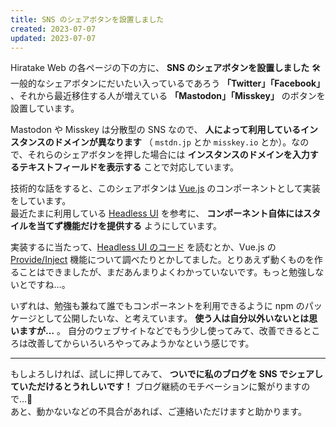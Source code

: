 ```yaml
---
title: SNS のシェアボタンを設置しました
created: 2023-07-07
updated: 2023-07-07
---
```


Hiratake Web の各ページの下の方に、 **SNS のシェアボタンを設置しました** 🛠  
一般的なシェアボタンにだいたい入っているであろう **「Twitter」「Facebook」** 、それから最近移住する人が増えている **「Mastodon」「Misskey」** のボタンを設置しています。

Mastodon や Misskey は分散型の SNS なので、 **人によって利用しているインスタンスのドメインが異なります** （ `mstdn.jp` とか `misskey.io` とか）。なので、それらのシェアボタンを押した場合には **インスタンスのドメインを入力するテキストフィールドを表示する** ことで対応しています。

技術的な話をすると、このシェアボタンは [Vue.js](https://ja.vuejs.org/) のコンポーネントとして実装をしています。  
最近たまに利用している [Headless UI](https://headlessui.com/) を参考に、 **コンポーネント自体にはスタイルを当てず機能だけを提供する** ようにしています。

実装するに当たって、[Headless UI のコード](https://github.com/tailwindlabs/headlessui/tree/main/packages/%40headlessui-vue) を読むとか、Vue.js の [Provide/Inject](https://ja.vuejs.org/guide/components/provide-inject.html) 機能について調べたりとかしてました。とりあえず動くものを作ることはできましたが、まだあんまりよくわかっていないです。もっと勉強しないとですね…。

いずれは、勉強も兼ねて誰でもコンポーネントを利用できるように npm のパッケージとして公開したいな、と考えています。 **使う人は自分以外いないとは思いますが…** 。
自分のウェブサイトなどでもう少し使ってみて、改善できるところは改善してからいろいろやってみようかなという感じです。

---

もしよろしければ、試しに押してみて、 **ついでに私のブログを SNS でシェアしていただけるとうれしいです！** ブログ継続のモチベーションに繋がりますので…🙏  
あと、動かないなどの不具合があれば、ご連絡いただけますと助かります。
